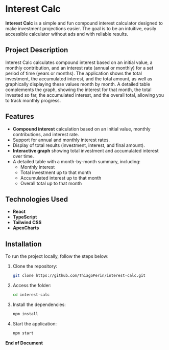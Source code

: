 # Interest Calc

**Interest Calc** is a simple and fun compound interest calculator designed to make investment projections easier. The goal is to be an intuitive, easily accessible calculator without ads and with reliable results.

## Project Description

Interest Calc calculates compound interest based on an initial value, a monthly contribution, and an interest rate (annual or monthly) for a set period of time (years or months). The application shows the total investment, the accumulated interest, and the total amount, as well as graphically displaying these values month by month. A detailed table complements the graph, showing the interest for that month, the total invested so far, the accumulated interest, and the overall total, allowing you to track monthly progress.

## Features

- **Compound interest** calculation based on an initial value, monthly contributions, and interest rate.
- Support for annual and monthly interest rates.
- Display of total results (investment, interest, and final amount).
- **Interactive graph** showing total investment and accumulated interest over time.
- A detailed table with a month-by-month summary, including:
  - Monthly interest
  - Total investment up to that month
  - Accumulated interest up to that month
  - Overall total up to that month

## Technologies Used

- **React**
- **TypeScript**
- **Tailwind CSS**
- **ApexCharts**

## Installation

To run the project locally, follow the steps below:

1. Clone the repository:
   ```bash
   git clone https://github.com/ThiagoPerin/interest-calc.git
2. Access the folder:
   ```bash
   cd interest-calc
3. Install the dependencies:
   ```bash
   npm install
1. Start the application:
   ```bash
   npm start

**End of Document**
